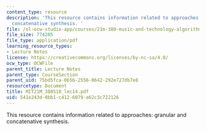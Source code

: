 ```yaml
---
content_type: resource
description: 'This resource contains information related to approaches: granular and
  concatenative synthesis. '
file: /ol-ocw-studio-app/courses/21m-380-music-and-technology-algorithmic-and-generative-music-spring-2010/541e243d0bb1c4126079e62c3c722126_MIT21M_380S10_lec14.pdf
file_size: 774205
file_type: application/pdf
learning_resource_types:
- Lecture Notes
license: https://creativecommons.org/licenses/by-nc-sa/4.0/
ocw_type: OCWFile
parent_title: Lecture Notes
parent_type: CourseSection
parent_uid: 75bd5fca-0656-2556-0642-292e727db7e8
resourcetype: Document
title: MIT21M_380S10_lec14.pdf
uid: 541e243d-0bb1-c412-6079-e62c3c722126
---
```

This resource contains information related to approaches: granular and concatenative synthesis. 